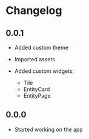 # Changelog 

## 0.0.1

- Added custom theme

- Imported assets

- Added custom widgets:
  - Tile
  - EntityCard
  - EntityPage

## 0.0.0

- Started working on the app